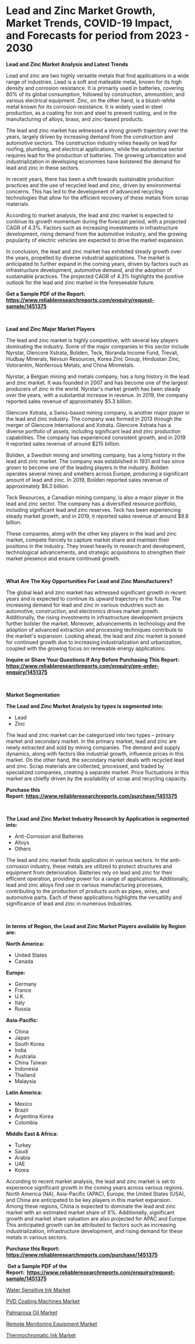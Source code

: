 <p><h1>Lead and Zinc Market Growth, Market Trends, COVID-19 Impact, and Forecasts for period from 2023 - 2030</h1></p><p><strong>Lead and Zinc Market Analysis and Latest Trends</strong></p>
<p><p>Lead and zinc are two highly versatile metals that find applications in a wide range of industries. Lead is a soft and malleable metal, known for its high density and corrosion resistance. It is primarily used in batteries, covering 80% of its global consumption, followed by construction, ammunition, and various electrical equipment. Zinc, on the other hand, is a bluish-white metal known for its corrosion resistance. It is widely used in steel production, as a coating for iron and steel to prevent rusting, and in the manufacturing of alloys, brass, and zinc-based products.</p><p>The lead and zinc market has witnessed a strong growth trajectory over the years, largely driven by increasing demand from the construction and automotive sectors. The construction industry relies heavily on lead for roofing, plumbing, and electrical applications, while the automotive sector requires lead for the production of batteries. The growing urbanization and industrialization in developing economies have bolstered the demand for lead and zinc in these sectors.</p><p>In recent years, there has been a shift towards sustainable production practices and the use of recycled lead and zinc, driven by environmental concerns. This has led to the development of advanced recycling technologies that allow for the efficient recovery of these metals from scrap materials.</p><p>According to market analysis, the lead and zinc market is expected to continue its growth momentum during the forecast period, with a projected CAGR of 4.3%. Factors such as increasing investments in infrastructure development, rising demand from the automotive industry, and the growing popularity of electric vehicles are expected to drive the market expansion.</p><p>In conclusion, the lead and zinc market has exhibited steady growth over the years, propelled by diverse industrial applications. The market is anticipated to further expand in the coming years, driven by factors such as infrastructure development, automotive demand, and the adoption of sustainable practices. The projected CAGR of 4.3% highlights the positive outlook for the lead and zinc market in the foreseeable future.</p></p>
<p><strong>Get a Sample PDF of the Report:&nbsp; <a href="https://www.reliableresearchreports.com/enquiry/request-sample/1451375">https://www.reliableresearchreports.com/enquiry/request-sample/1451375</a></strong></p>
<p>&nbsp;</p>
<p><strong>Lead and Zinc Major Market Players</strong></p>
<p><p>The lead and zinc market is highly competitive, with several key players dominating the industry. Some of the major companies in this sector include Nyrstar, Glencore Xstrata, Boliden, Teck, Noranda Income Fund, Trevali, Hudbay Minerals, Nevsun Resources, Korea Zinc Group, Hindustan Zinc, Votorantim, Nonferrous Metals, and China Minmetals.</p><p>Nyrstar, a Belgian mining and metals company, has a long history in the lead and zinc market. It was founded in 2007 and has become one of the largest producers of zinc in the world. Nyrstar's market growth has been steady over the years, with a substantial increase in revenue. In 2019, the company reported sales revenue of approximately $5.3 billion.</p><p>Glencore Xstrata, a Swiss-based mining company, is another major player in the lead and zinc industry. The company was formed in 2013 through the merger of Glencore International and Xstrata. Glencore Xstrata has a diverse portfolio of assets, including significant lead and zinc production capabilities. The company has experienced consistent growth, and in 2019 it reported sales revenue of around $215 billion.</p><p>Boliden, a Swedish mining and smelting company, has a long history in the lead and zinc market. The company was established in 1931 and has since grown to become one of the leading players in the industry. Boliden operates several mines and smelters across Europe, producing a significant amount of lead and zinc. In 2019, Boliden reported sales revenue of approximately $6.3 billion.</p><p>Teck Resources, a Canadian mining company, is also a major player in the lead and zinc sector. The company has a diversified resource portfolio, including significant lead and zinc reserves. Teck has been experiencing steady market growth, and in 2019, it reported sales revenue of around $9.8 billion.</p><p>These companies, along with the other key players in the lead and zinc market, compete fiercely to capture market share and maintain their positions in the industry. They invest heavily in research and development, technological advancements, and strategic acquisitions to strengthen their market presence and ensure continued growth.</p></p>
<p>&nbsp;</p>
<p><strong>What Are The Key Opportunities For Lead and Zinc Manufacturers?</strong></p>
<p><p>The global lead and zinc market has witnessed significant growth in recent years and is expected to continue its upward trajectory in the future. The increasing demand for lead and zinc in various industries such as automotive, construction, and electronics drives market growth. Additionally, the rising investments in infrastructure development projects further bolster the market. Moreover, advancements in technology and the adoption of advanced extraction and processing techniques contribute to the market's expansion. Looking ahead, the lead and zinc market is poised for continued growth due to increasing industrialization and urbanization, coupled with the growing focus on renewable energy applications.</p></p>
<p><strong>Inquire or Share Your Questions If Any Before Purchasing This Report: <a href="https://www.reliableresearchreports.com/enquiry/pre-order-enquiry/1451375">https://www.reliableresearchreports.com/enquiry/pre-order-enquiry/1451375</a></strong></p>
<p>&nbsp;</p>
<p><strong>Market Segmentation</strong></p>
<p><strong>The Lead and Zinc Market Analysis by types is segmented into:</strong></p>
<p><ul><li>Lead</li><li>Zinc</li></ul></p>
<p><p>The lead and zinc market can be categorized into two types – primary market and secondary market. In the primary market, lead and zinc are newly extracted and sold by mining companies. The demand and supply dynamics, along with factors like industrial growth, influence prices in this market. On the other hand, the secondary market deals with recycled lead and zinc. Scrap materials are collected, processed, and traded by specialized companies, creating a separate market. Price fluctuations in this market are chiefly driven by the availability of scrap and recycling capacity.</p></p>
<p><strong>Purchase this Report:&nbsp;<a href="https://www.reliableresearchreports.com/purchase/1451375">https://www.reliableresearchreports.com/purchase/1451375</a></strong></p>
<p>&nbsp;</p>
<p><strong>The Lead and Zinc Market Industry Research by Application is segmented into:</strong></p>
<p><ul><li>Anti-Corrosion and Batteries</li><li>Alloys</li><li>Others</li></ul></p>
<p><p>The lead and zinc market finds application in various sectors. In the anti-corrosion industry, these metals are utilized to protect structures and equipment from deterioration. Batteries rely on lead and zinc for their efficient operation, providing power for a range of applications. Additionally, lead and zinc alloys find use in various manufacturing processes, contributing to the production of products such as pipes, wires, and automotive parts. Each of these applications highlights the versatility and significance of lead and zinc in numerous industries.</p></p>
<p>&nbsp;</p>
<p><strong>In terms of Region, the Lead and Zinc Market Players available by Region are:</strong></p>
<p>
    <p> <strong> North America: </strong>
        <ul>
            <li>United States</li>
            <li>Canada</li>
        </ul>
        </p> 
    <p> <strong> Europe: </strong>
        <ul>
            <li>Germany</li>
            <li>France</li>
            <li>U.K.</li>
            <li>Italy</li>
            <li>Russia</li>
        </ul>
        </p> 
    <p> <strong> Asia-Pacific: </strong>
        <ul>
            <li>China</li>
            <li>Japan</li>
            <li>South Korea</li>
            <li>India</li>
            <li>Australia</li>
            <li>China Taiwan</li>
            <li>Indonesia</li>
            <li>Thailand</li>
            <li>Malaysia</li>
        </ul>
        </p> 
    <p> <strong> Latin America: </strong>
        <ul>
            <li>Mexico</li>
            <li>Brazil</li>
            <li>Argentina Korea</li>
            <li>Colombia</li>
        </ul>
        </p> 
    <p> <strong> Middle East & Africa: </strong>
        <ul>
            <li>Turkey</li>
            <li>Saudi</li>
            <li>Arabia</li>
            <li>UAE</li>
            <li>Korea</li>
        </ul>
    </p>
    </p>
<p><p>According to recent market analysis, the lead and zinc market is set to experience significant growth in the coming years across various regions. North America (NA), Asia-Pacific (APAC), Europe, the United States (USA), and China are anticipated to be key players in this market expansion. Among these regions, China is expected to dominate the lead and zinc market with an estimated market share of X%. Additionally, significant growth and market share valuation are also projected for APAC and Europe. This anticipated growth can be attributed to factors such as increasing industrialization, infrastructure development, and rising demand for these metals in various sectors.</p></p>
<p><strong>Purchase this Report: <a href="https://www.reliableresearchreports.com/purchase/1451375">https://www.reliableresearchreports.com/purchase/1451375</a></strong></p>
<p>&nbsp;<strong>Get a Sample PDF of the Report:&nbsp;&nbsp;<a href="https://www.reliableresearchreports.com/enquiry/request-sample/1451375">https://www.reliableresearchreports.com/enquiry/request-sample/1451375</a></strong></p>
<p><strong></strong></p>
<p><p><a href="https://github.com/Paul14Anderson63/Market-Research-Report-List-1/blob/main/water-sensitive-ink-market.md">Water Sensitive Ink Market</a></p><p><a href="https://medium.com/@jamesromero59/pvd-coating-machines-market-the-key-to-successful-business-strategy-forecast-till-2030-2d21ab5fe9b1">PVD Coating Machines Market</a></p><p><a href="https://medium.com/@sachintenrp23/analyzing-palmarosa-oil-market-global-industry-perspective-and-forecast-2023-to-2030-6f7e42336020">Palmarosa Oil Market</a></p><p><a href="https://medium.com/@dennisoliver07/remote-monitoring-equipment-market-insights-into-market-cagr-market-trends-and-growth-strategies-2289b65ea095">Remote Monitoring Equipment Market</a></p><p><a href="https://github.com/dringals/Market-Research-Report-List-1/blob/main/thermochromatic-ink-market.md">Thermochromatic Ink Market</a></p></p>